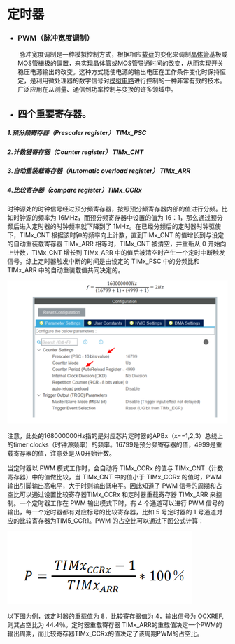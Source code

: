 #                                定时器

- ### PWM（脉冲宽度调制）

  ​        脉冲宽度调制是一种模拟控制方式，根据相应[载荷](https://baike.baidu.com/item/载荷/811795?fromModule=lemma_inlink)的变化来调制[晶体管](https://baike.baidu.com/item/晶体管/569042?fromModule=lemma_inlink)基极或MOS管栅极的偏置，来实现晶体管或[MOS管](https://baike.baidu.com/item/MOS管/8703611?fromModule=lemma_inlink)导通时间的改变，从而实现开关稳压电源输出的改变。这种方式能使电源的输出电压在工作条件变化时保持恒定，是利用微处理器的数字信号对[模拟电路](https://baike.baidu.com/item/模拟电路?fromModule=lemma_inlink)进行控制的一种非常有效的技术。广泛应用在从测量、通信到功率控制与变换的许多领域中。

- ## 四个重要寄存器。

##### 1.预分频寄存器（Prescaler register） TIMx_PSC

##### 2.计数器寄存器（Counter register） TIMx_CNT

##### 3.自动重装载寄存器（Automatic overload register） TIMx_ARR

##### 4.比较寄存器（compare register）TIMx_CCRx

​		时钟源处的时钟信号经过预分频寄存器，按照预分频寄存器内部的值进行分频。比如时钟源的频率为 16MHz，而预分频寄存器中设置的值为 16：1，那么通过预分频后进入定时器的时钟频率就下降到了 1MHz。在已经分频后的定时器时钟驱使下，TIMx_CNT 根据该时钟的频率向上计数，直到TIMx_CNT 的值增长到与设定的自动重装载寄存器 TIMx_ARR 相等时，TIMx_CNT 被清空，并重新从 0 开始向上计数，TIMx_CNT 增长到 TIMx_ARR 中的值后被清空时产生一个定时中断触发信号。综上定时器触发中断的时间是由设定的 TIMx_PSC 中的分频比和TIMx_ARR 中的自动重装载值共同决定的。

![image-20230726164052505](定时器.assets/image-20230726164052505.png)

注意，此处的168000000Hz指的是对应芯片定时器的APBx（x==1,2,3）总线上的timer clocks（时钟源频率）的频率。16799是预分频寄存器的值，4999是重载寄存器的值，注意处是从0开始计数。

当定时器以 PWM 模式工作时，会自动将 TIMx_CCRx 的值与 TIMx_CNT（计数寄存器）中的值做比较，当 TIMx_CNT 中的值小于 TIMx_CCRx 的值时，PWM 输出引脚输出高电平，大于时则输出低电平。因此知道了 PWM 信号的周期和占空比可以通过设置比较寄存器TIMx_CCRx 和定时器重载寄存器 TIMx_ARR 来控制。一个定时器工作在 PWM 输出模式下时，有 4 个通道可以进行 PWM 信号的输出，每一个定时器都有对应标号的比较寄存器，比如 5 号定时器的 1 号通道对应的比较寄存器为TIM5_CCR1。PWM 的占空比可以通过下图公式计算：

![image-20230726170200135](定时器.assets/image-20230726170200135.png)



以下图为例，该定时器的重载值为 8，比较寄存器值为 4，输出信号为 OCXREF,则其占空比为 44.4％。定时器重载寄存器 TIMx_ARR的重载值决定一个PWM的输出周期，而比较寄存器TIMx_CCRx的值决定了该周期PWM的占空比。 







